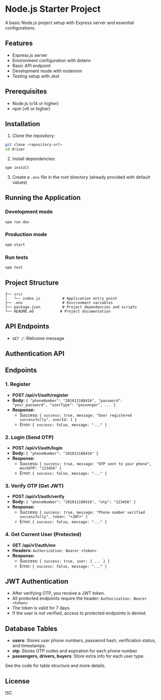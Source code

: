 # Node.js Starter Project

A basic Node.js project setup with Express server and essential configurations.

## Features

- Express.js server
- Environment configuration with dotenv
- Basic API endpoint
- Development mode with nodemon
- Testing setup with Jest

## Prerequisites

- Node.js (v14 or higher)
- npm (v6 or higher)

## Installation

1. Clone the repository:

```bash
git clone <repository-url>
cd driver
```

2. Install dependencies:

```bash
npm install
```

3. Create a `.env` file in the root directory (already provided with default values)

## Running the Application

### Development mode

```bash
npm run dev
```

### Production mode

```bash
npm start
```

### Run tests

```bash
npm test
```

## Project Structure

```
├── src/
│   └── index.js          # Application entry point
├── .env                  # Environment variables
├── package.json          # Project dependencies and scripts
└── README.md            # Project documentation
```

## API Endpoints

- `GET /`: Welcome message

## Authentication API

## Endpoints

### 1. Register

- **POST /api/v1/auth/register**
- **Body:** `{ "phoneNumber": "201011188416", "password": "your_password", "userType": "passenger", ... }`
- **Response:**
  - Success: `{ success: true, message: "User registered successfully", userId: 1 }`
  - Error: `{ success: false, message: "..." }`

### 2. Login (Send OTP)

- **POST /api/v1/auth/login**
- **Body:** `{ "phoneNumber": "201011188416" }`
- **Response:**
  - Success: `{ success: true, message: "OTP sent to your phone", mockOTP: "123456" }`
  - Error: `{ success: false, message: "..." }`

### 3. Verify OTP (Get JWT)

- **POST /api/v1/auth/verify**
- **Body:** `{ "phoneNumber": "201011188416", "otp": "123456" }`
- **Response:**
  - Success: `{ success: true, message: "Phone number verified successfully", token: "<JWT>" }`
  - Error: `{ success: false, message: "..." }`

### 4. Get Current User (Protected)

- **GET /api/v1/auth/me**
- **Headers:** `Authorization: Bearer <token>`
- **Response:**
  - Success: `{ success: true, user: { ... } }`
  - Error: `{ success: false, message: "..." }`

## JWT Authentication

- After verifying OTP, you receive a JWT token.
- All protected endpoints require the header: `Authorization: Bearer <token>`
- The token is valid for 7 days.
- If the user is not verified, access to protected endpoints is denied.

## Database Tables

- **users**: Stores user phone numbers, password hash, verification status, and timestamps.
- **otp**: Stores OTP codes and expiration for each phone number.
- **passengers, drivers, buyers**: Store extra info for each user type.

See the code for table structure and more details.

## License

ISC
